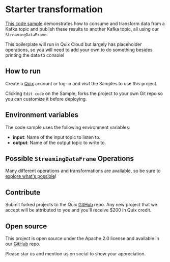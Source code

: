 # Starter transformation

[This code sample](https://github.com/quixio/quix-samples/tree/main/python/transformations/starter_transformation) demonstrates how to consume and transform data from a Kafka topic
and publish these results to another Kafka topic, all using our `StreamingDataFrame`.

This boilerplate will run in Quix Cloud but largely has placeholder operations, so you 
will need to add your own to do something besides printing the data to console!

## How to run

Create a [Quix](https://portal.cloud.quix.io/signup?utm_campaign=github) account or log-in and visit the Samples to use this project.

Clicking `Edit code` on the Sample, forks the project to your own Git repo so you can customize it before deploying.

## Environment variables

The code sample uses the following environment variables:

- **input**: Name of the input topic to listen to.
- **output**: Name of the output topic to write to.

## Possible `StreamingDataFrame` Operations

Many different operations and transformations are available, so 
be sure to [explore what's possible](https://quix.io/docs/quix-streams/processing.html)!


## Contribute

Submit forked projects to the Quix [GitHub](https://github.com/quixio/quix-samples) repo. Any new project that we accept will be attributed to you and you'll receive $200 in Quix credit.

## Open source

This project is open source under the Apache 2.0 license and available in our [GitHub](https://github.com/quixio/quix-samples) repo.

Please star us and mention us on social to show your appreciation.
